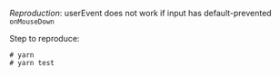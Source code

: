 *Reproduction*: userEvent does not work if input has default-prevented `onMouseDown`

Step to reproduce:
```
# yarn
# yarn test
```